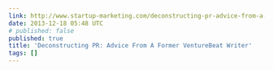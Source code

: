 ```yaml
---
link: http://www.startup-marketing.com/deconstructing-pr-advice-from-a-former-venturebeat-writer/
date: 2013-12-18 05:48 UTC
# published: false
published: true
title: 'Deconstructing PR: Advice From A Former VentureBeat Writer'
tags: []
---
```



